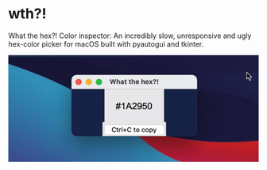 # wth?!
What the hex?! Color inspector: An incredibly slow, unresponsive and ugly hex-color picker for macOS built with pyautogui and tkinter.

![](Assets/example.gif)
